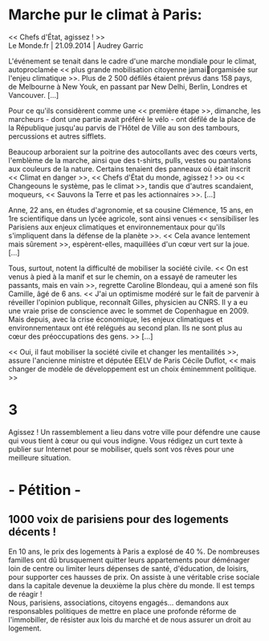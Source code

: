 # Marche pur le climat à Paris:  
<< Chefs d'État, agissez ! >>  
Le Monde.fr | 21.09.2014 | Audrey Garric  

L'événement se tenait dans le cadre d'une <VueCustomTooltip label="行進" abbreviation >marche</VueCustomTooltip> mondiale pour le climat, autoproclamée << plus grande <VueCustomTooltip label="動員" abbreviation >mobilisation</VueCustomTooltip> <VueCustomTooltip label="市民" abbreviation >citoyenne</VueCustomTooltip> jamai<VueCustomTooltip label="組織化された" abbreviation >orgamisée</VueCustomTooltip> sur l'<VueCustomTooltip label="争点" abbreviation >enjeu</VueCustomTooltip> climatique >>. Plus de 2 500 <VueCustomTooltip label="行進" abbreviation >défilés</VueCustomTooltip> étaient <VueCustomTooltip label="予定する、計画する[prévoir の過去分詞、複数]" abbreviation >prévus</VueCustomTooltip> dans 158 pays, de Melbourne à New Youk, en passant par New Delhi, Berlin, Londres et Vancouver. [...]  

Pour ce qu'ils considèrent comme une << première étape >>, dimanche, les <VueCustomTooltip label="デモ参加者" abbreviation >marcheurs</VueCustomTooltip> - dont une partie avait préféré le vélo - ont défilé de la place de la République jusqu'au <VueCustomTooltip label="広場" abbreviation >parvis</VueCustomTooltip> de l'Hôtel de Ville <VueCustomTooltip label="騒々しく、慎みなく" abbreviation >au son des tambours</VueCustomTooltip>, <VueCustomTooltip label="打楽器" abbreviation >percussions</VueCustomTooltip> et autres <VueCustomTooltip label="ホイッスル" abbreviation >sifflets</VueCustomTooltip>.  

Beaucoup arboraient sur la poitrine des autocollants avec des cœurs verts, l'emblème de la marche, <VueCustomTooltip label="同様に" abbreviation >ainsi que</VueCustomTooltip> des t-shirts, <VueCustomTooltip label="セーター" abbreviation >pulls</VueCustomTooltip>, vestes ou pantalons aux couleurs de la nature. <VueCustomTooltip label="ある人々、何人か" abbreviation >Certains</VueCustomTooltip> <VueCustomTooltip label="つかんでいる、持っている、握っている" abbreviation >tenaient</VueCustomTooltip> des panneaux où était inscrit << Climat en danger >>, << Chefs d'État du monde, agissez ! >> ou << Changeouns le système, pas le climat >>, <VueCustomTooltip label="であるのに、する一方で" abbreviation >tandis que</VueCustomTooltip> d'autres <VueCustomTooltip label="１音１音区切ってはっきりと発音する [scander]" abbreviation >scandaient</VueCustomTooltip>, <VueCustomTooltip label="嘲るような" abbreviation >moqueurs</VueCustomTooltip>, << <VueCustomTooltip label="救う [sauver]" abbreviation >Sauvons</VueCustomTooltip> la Terre et pas les <VueCustomTooltip label="株主" abbreviation >actionnaires</VueCustomTooltip> >>. [...]  

Anne, 22 ans, en études d'<VueCustomTooltip label="農学" abbreviation >agronomie</VueCustomTooltip>, et sa cousine Clémence, 15 ans, en 1re scientifique dans un lycée <VueCustomTooltip label="農学の" abbreviation >agricole</VueCustomTooltip>, sont ainsi venues << <VueCustomTooltip label="関心を高める" abbreviation >sensibiliser</VueCustomTooltip> les Parisiens aux enjeux climatiques et environnementaux pour qu'ils <VueCustomTooltip label="本格的に関わる" abbreviation >s'impliquent dans</VueCustomTooltip> la défense de la planète >>.  << <VueCustomTooltip label="それ" abbreviation >Cela</VueCustomTooltip> <VueCustomTooltip label="前進" abbreviation >avance</VueCustomTooltip> lentement mais <VueCustomTooltip label="確かな" abbreviation >sûrement</VueCustomTooltip> >>, espèrent-elles, maquillées d'un cœur vert sur la <VueCustomTooltip label="頬" abbreviation >joue</VueCustomTooltip>. [...]  

Tous, surtout, notent la difficulté de mobiliser la société civile. << On est venus à pied à la <VueCustomTooltip label="デモ、manifestation の略" abbreviation >manif</VueCustomTooltip> et sur le chemin, on a essayé de <VueCustomTooltip label="再集結する" abbreviation >rameuter</VueCustomTooltip> les <VueCustomTooltip label="通行人" abbreviation >passants</VueCustomTooltip>, mais <VueCustomTooltip label="むだに、むなしく" abbreviation >en vain</VueCustomTooltip> >>, regrette Caroline Blondeau, qui a amené son fils Camille, âgé de 6 ans. << J'ai un optimisme modéré sur <VueCustomTooltip label="〜すること、〜という行為" abbreviation >le fait de</VueCustomTooltip> parvenir à réveiller l'opinion publique, reconnaît Gilles, physicien au <VueCustomTooltip label="フランス国立科学研究センター" abbreviation >CNRS</VueCustomTooltip>. Il y a eu une vraie prise de conscience avec le sommet de Copenhague en 2009. Mais depuis, avec la crise économique, les enjeux climatiques et environnementaux ont été <VueCustomTooltip label="追いやる" abbreviation >relégués</VueCustomTooltip> au second plan. Ils ne sont plus au cœur des <VueCustomTooltip label="関心事、心配事" abbreviation >préoccupations</VueCustomTooltip> des gens. >> [...]  

<< Oui, il faut mobiliser la société civile et changer les mentailités >>, <VueCustomTooltip label="断言する" abbreviation >assure</VueCustomTooltip> l'ancienne ministre et <VueCustomTooltip label="代表" abbreviation >députée</VueCustomTooltip> <VueCustomTooltip label="緑の党" abbreviation >EELV</VueCustomTooltip> de Paris Cécile Duflot, << mais changer de modèle de développement est un choix <VueCustomTooltip label="著しく" abbreviation >éminemment</VueCustomTooltip> politique. >>

# 3
Agissez ! Un rassemblement a lieu dans votre ville pour défendre une cause qui vous tient à cœur ou qui vous indigne. Vous rédigez un curt texte à publier sur Internet pour se mobiliser, quels sont vos rêves pour une meilleure situation.

# - Pétition -
## 1000 voix de parisiens pour des logements décents !
En 10 ans, le prix des logements à Paris a explosé de 40 %. De nombreuses familles ont dû brusquement quitter leurs appartements pour déménager loin de centre ou limiter leurs dépenses de santé, d'éducation, de loisirs, pour supporter ces hausses de prix. On assiste à une véritable crise sociale dans la capitale devenue la deuxième la plus chère du monde. Il est temps de réagir !  
Nous, parisiens, associations, citoyens engagés... demandons aux responsables politiques de mettre en place une profonde réforme de l'immobiller, de résister aux lois du marché et de nous assurer un droit au logement.